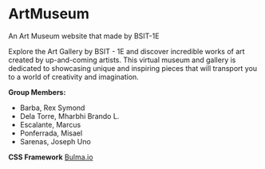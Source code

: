 # ArtMuseum

An Art Museum website that made by BSIT-1E

Explore the Art Gallery by BSIT - 1E and discover incredible works of art created by up-and-coming artists. This virtual museum and gallery is dedicated to showcasing unique and inspiring pieces that will transport you to a world of creativity and imagination.

**Group Members:** 
 - Barba, Rex Symond
 - Dela Torre, Mharbhi Brando L.
 - Escalante, Marcus
 - Ponferrada, Misael
 - Sarenas, Joseph Uno

**CSS Framework**
[Bulma.io](http://bulma.io/)
